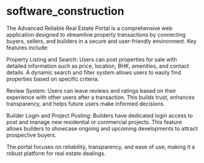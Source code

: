 # software_construction

The Advanced Reliable Real Estate Portal is a comprehensive web application designed to streamline property transactions by connecting buyers, sellers, and builders in a secure and user-friendly environment. Key features include:

Property Listing and Search:
Users can post properties for sale with detailed information such as price, location, BHK, amenities, and contact details. A dynamic search and filter system allows users to easily find properties based on specific criteria.

Review System:
Users can leave reviews and ratings based on their experience with other users after a transaction. This builds trust, enhances transparency, and helps future users make informed decisions.

Builder Login and Project Posting:
Builders have dedicated login access to post and manage new residential or commercial projects. This feature allows builders to showcase ongoing and upcoming developments to attract prospective buyers.

The portal focuses on reliability, transparency, and ease of use, making it a robust platform for real estate dealings.

